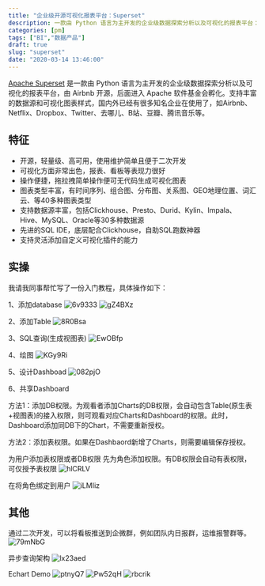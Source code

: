 ```yaml
---
title: "企业级开源可视化报表平台：Superset"
description: 一款由 Python 语言为主开发的企业级数据探索分析以及可视化的报表平台：Superset。由 Airbnb 开源，后面进入 Apache 软件基金会孵化。
categories: [pm]
tags: ["BI","数据产品"]
draft: true
slug: "superset"
date: "2020-03-14 13:46:00"
---
```


[Apache Superset][1] 是一款由 Python 语言为主开发的企业级数据探索分析以及可视化的报表平台，由 Airbnb 开源，后面进入 Apache 软件基金会孵化。支持丰富的数据源和可视化图表样式，国内外已经有很多知名企业在使用了，如Airbnb、Netflix、Dropbox、Twitter、去哪儿、B站、豆瓣、腾讯音乐等。

## 特征
* 开源，轻量级、高可用，使用维护简单且便于二次开发
* 可视化方面非常出色，报表、看板等表现力很好
* 操作便捷，拖拉拽简单操作便可无代码生成可视化图表
* 图表类型丰富，有时间序列、组合图、分布图、关系图、GEO地理位置、词汇云、等40多种图表类型
* 支持数据源丰富，包括Clickhouse、Presto、Durid、Kylin、Impala、Hive、MySQL、Oracle等30多种数据源
* 先进的SQL IDE，底层配合Clickhouse，自助SQL跑数神器
* 支持灵活添加自定义可视化插件的能力

## 实操

我请我同事帮忙写了一份入门教程，具体操作如下：

1、添加database
<img src='http://cn.ip7.ltd/img/6v9333.png' alt='6v9333'/>
<img src='http://cn.ip7.ltd/img/gZ4BXz.png' alt='gZ4BXz'/>

2、添加Table
<img src='http://cn.ip7.ltd/img/8R0Bsa.png' alt='8R0Bsa'/>

3、SQL查询(生成视图表)
<img src='http://cn.ip7.ltd/img/EwOBfp.png' alt='EwOBfp'/>

4、绘图
<img src='http://cn.ip7.ltd/img/KGy9Ri.png' alt='KGy9Ri'/>

5、设计Dashboad
<img src='http://cn.ip7.ltd/img/082pjO.png' alt='082pjO'/>

6、共享Dashboard

方法1：添加DB权限。为观看者添加Charts的DB权限，会自动包含Table(原生表+视图表)的接入权限，则可观看对应Charts和Dashboard的权限。此时，Dashboard添加同DB下的Chart，不需要重新授权。

方法2：添加表权限。如果在Dashbaord新增了Charts，则需要编辑保存授权。

为用户添加表权限或者DB权限
先为角色添加权限。有DB权限会自动有表权限，可仅授予表权限
<img src='http://cn.ip7.ltd/img/hlCRLV.png' alt='hlCRLV'/>

在将角色绑定到用户
<img src='http://cn.ip7.ltd/img/iLMIiz.png' alt='iLMIiz'/>

## 其他
通过二次开发，可以将看板推送到企微群，例如团队内日报群，运维报警群等。
<img src='http://cn.ip7.ltd/img/79mNbG.png' alt='79mNbG'/>

异步查询架构
<img src='http://cn.ip7.ltd/img/lx23aed.png' alt='lx23aed'/>

Echart Demo
<img src='http://cn.ip7.ltd/img/ptnyQ7.png' alt='ptnyQ7'/>
<img src='http://cn.ip7.ltd/img/Pw52qH.png' alt='Pw52qH'/>
<img src='http://cn.ip7.ltd/img/rbcrik.png' alt='rbcrik'/>


  [1]: https://superset.apache.org/
